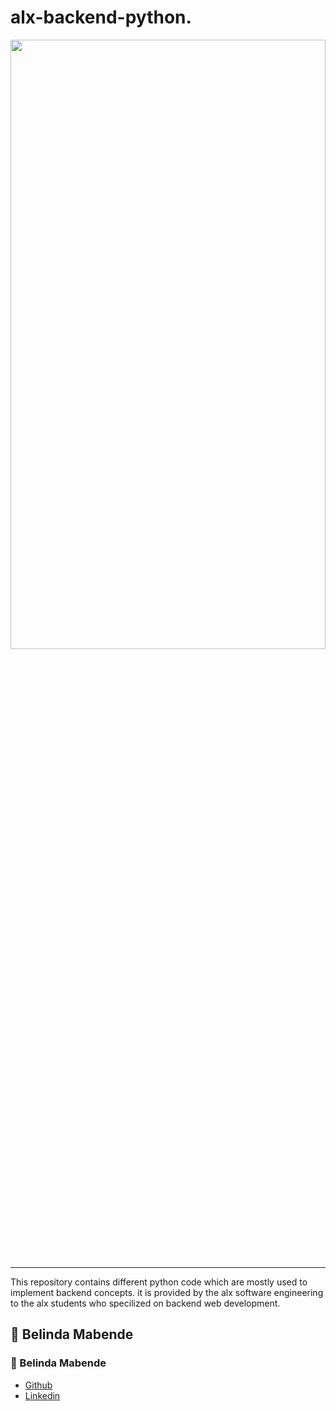 # alx-backend-python.

<img src="https://media.geeksforgeeks.org/wp-content/cdn-uploads/20210917204112/Top-10-Advance-Python-Concepts-That-You-Must-Know.png" width = "100%" height = "50%"/>

---
This repository contains different python code which are mostly used to implement backend concepts. it is provided by the alx software engineering to the alx students who specilized on backend web development.
## :pencil: **Belinda Mabende**
### :woman: Belinda Mabende
- [Github](https://github.com/Yidne21)
- [Linkedin](https://www.linkedin.com/in/yidnekachew-bantrga-801376234/)
